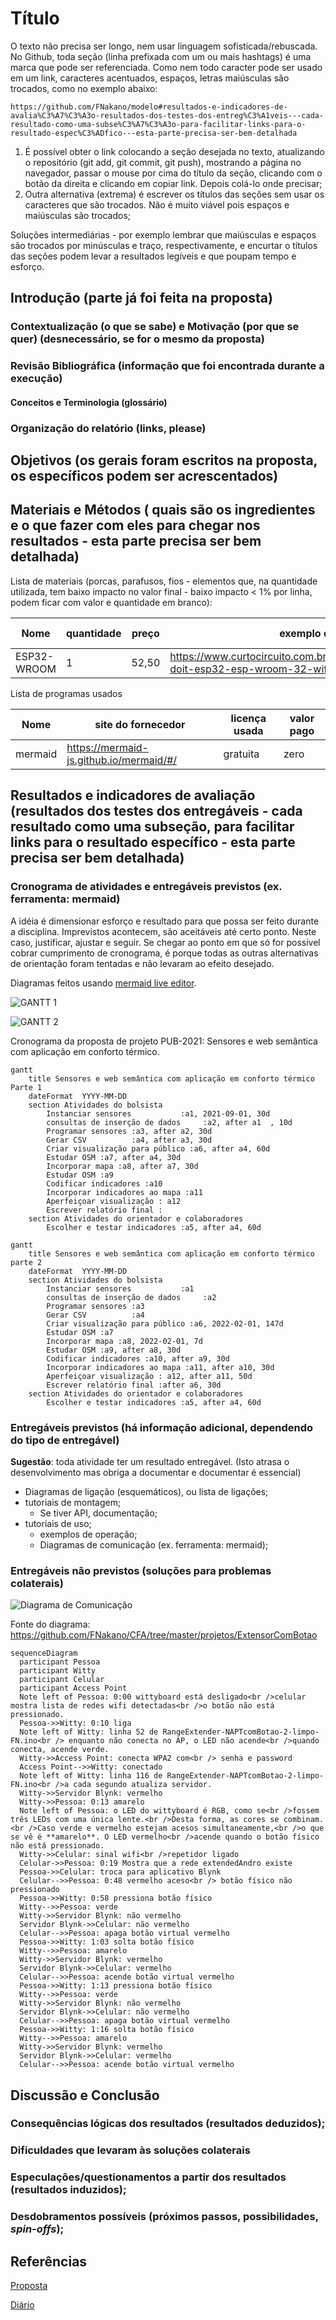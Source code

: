 # Título

O texto não precisa ser longo, nem usar linguagem sofisticada/rebuscada.
No Github, toda seção (linha prefixada com um ou mais hashtags) é uma marca que pode ser referenciada. Como nem todo caracter pode ser usado em um link, caracteres acentuados, espaços, letras maiúsculas são trocados, como no exemplo abaixo: 

```
https://github.com/FNakano/modelo#resultados-e-indicadores-de-avalia%C3%A7%C3%A3o-resultados-dos-testes-dos-entreg%C3%A1veis---cada-resultado-como-uma-subse%C3%A7%C3%A3o-para-facilitar-links-para-o-resultado-espec%C3%ADfico---esta-parte-precisa-ser-bem-detalhada
```

1. É possível obter o link colocando a seção desejada no texto, atualizando o repositório (git add, git commit, git push), mostrando a página no navegador, passar o mouse por cima do título da seção, clicando com o botão da direita e clicando em copiar link. Depois colá-lo onde precisar;
2. Outra alternativa (extrema) é escrever os títulos das seções sem usar os caracteres que são trocados. Não é muito viável pois espaços e maiúsculas são trocados;

Soluções intermediárias - por exemplo lembrar que maiúsculas e espaços são trocados por minúsculas e traço, respectivamente, e encurtar o títulos das seções podem levar a resultados legíveis e que poupam tempo e esforço.

## Introdução (parte já foi feita na proposta)
### Contextualização (o que se sabe) e Motivação (por que se quer)  (desnecessário, se for o mesmo da proposta)
### Revisão Bibliográfica (informação que foi encontrada durante a execução)
#### Conceitos e Terminologia (glossário)
### Organização do relatório (links, please)
## Objetivos (os gerais foram escritos na proposta, os específicos podem ser acrescentados)
## Materiais e Métodos ( quais são os ingredientes e o que fazer com eles para chegar nos resultados - esta parte precisa ser bem detalhada)

Lista de materiais (porcas, parafusos, fios - elementos que, na quantidade utilizada, tem baixo impacto no valor final - baixo impacto < 1% por linha, podem ficar com valor e quantidade em branco):

| Nome | quantidade | preço | exemplo de site ofertando | link para foto do componente utilizado |
| --- | --- | --- | --- | --- |
| ESP32-WROOM | 1 | 52,50 | https://www.curtocircuito.com.br/catalog/product/view/id/1006/s/placa-doit-esp32-esp-wroom-32-wifi-bluetooth/ | 20210708_102001.jpg |

Lista de programas usados

| Nome | site do fornecedor | licença usada | valor pago |
| --- | --- | --- | --- |
| mermaid | https://mermaid-js.github.io/mermaid/#/ | gratuita | zero |


## Resultados e indicadores de avaliação (resultados dos testes dos entregáveis - cada resultado como uma subseção, para facilitar links para o resultado específico - esta parte precisa ser bem detalhada)

### Cronograma de atividades e entregáveis previstos  (ex. ferramenta: mermaid)

A idéia é dimensionar esforço e resultado para que possa ser feito durante a disciplina. Imprevistos acontecem, são aceitáveis até certo ponto. Neste caso, justificar, ajustar e seguir. Se chegar ao ponto em que só for possível cobrar cumprimento de cronograma, é porque todas as outras alternativas de orientação foram tentadas e não levaram ao efeito desejado.

Diagramas feitos usando [mermaid live editor](https://mermaid-js.github.io/mermaid-live-editor).

![GANTT 1](mermaid-diagram-20210612222823.png)


![GANTT 2](mermaid-diagram-20210612223049.png)

Cronograma da proposta de projeto PUB-2021: Sensores e web semântica com aplicação em conforto térmico.

```
gantt
    title Sensores e web semântica com aplicação em conforto térmico Parte 1
    dateFormat  YYYY-MM-DD
    section Atividades do bolsista
        Instanciar sensores           :a1, 2021-09-01, 30d
        consultas de inserção de dados     :a2, after a1  , 10d
        Programar sensores :a3, after a2, 30d
        Gerar CSV          :a4, after a3, 30d
        Criar visualização para público :a6, after a4, 60d
        Estudar OSM :a7, after a4, 30d
        Incorporar mapa :a8, after a7, 30d
        Estudar OSM :a9
        Codificar indicadores :a10
        Incorporar indicadores ao mapa :a11
        Aperfeiçoar visualização : a12
        Escrever relatório final : 
    section Atividades do orientador e colaboradores
        Escolher e testar indicadores :a5, after a4, 60d

```


```
gantt
    title Sensores e web semântica com aplicação em conforto térmico parte 2
    dateFormat  YYYY-MM-DD
    section Atividades do bolsista
        Instanciar sensores           :a1
        consultas de inserção de dados     :a2
        Programar sensores :a3
        Gerar CSV          :a4
        Criar visualização para público :a6, 2022-02-01, 147d
        Estudar OSM :a7
        Incorporar mapa :a8, 2022-02-01, 7d
        Estudar OSM :a9, after a8, 30d
        Codificar indicadores :a10, after a9, 30d
        Incorporar indicadores ao mapa :a11, after a10, 30d
        Aperfeiçoar visualização : a12, after a11, 50d
        Escrever relatório final :after a6, 30d
    section Atividades do orientador e colaboradores
        Escolher e testar indicadores :a5, after a4, 60d

```


### Entregáveis previstos (há informação adicional, dependendo do tipo de entregável)

**Sugestão**: toda atividade ter um resultado entregável. (Isto atrasa o desenvolvimento mas obriga a documentar e documentar é essencial)

- Diagramas de ligação (esquemáticos), ou lista de ligações;
- tutoriais de montagem;
   - Se tiver API, documentação;
- tutoriais de uso;
   - exemplos de operação;
   - Diagramas de comunicação (ex. ferramenta: mermaid);

### Entregáveis não previstos (soluções para problemas colaterais)

![Diagrama de Comunicação](botao.svg)

Fonte do diagrama: https://github.com/FNakano/CFA/tree/master/projetos/ExtensorComBotao

```
sequenceDiagram
  participant Pessoa
  participant Witty
  participant Celular
  participant Access Point
  Note left of Pessoa: 0:00 wittyboard está desligado<br />celular mostra lista de redes wifi detectadas<br />o botão não está pressionado.
  Pessoa->>Witty: 0:10 liga
  Note left of Witty: linha 52 de RangeExtender-NAPTcomBotao-2-limpo-FN.ino<br /> enquanto não conecta no AP, o LED não acende<br />quando conecta, acende verde.
  Witty->>Access Point: conecta WPA2 com<br /> senha e password
  Access Point-->>Witty: conectado
  Note left of Witty: linha 116 de RangeExtender-NAPTcomBotao-2-limpo-FN.ino<br />a cada segundo atualiza servidor.
  Witty->>Servidor Blynk: vermelho
  Witty->>Pessoa: 0:13 amarelo
  Note left of Pessoa: o LED do wittyboard é RGB, como se<br />fossem três LEDs com uma única lente.<br />Desta forma, as cores se combinam.<br />Caso verde e vermelho estejam acesos simultaneamente,<br />o que se vê é **amarelo**. O LED vermelho<br />acende quando o botão físico não está pressionado. 
  Witty->>Celular: sinal wifi<br />repetidor ligado
  Celular->>Pessoa: 0:19 Mostra que a rede extendedAndro existe
  Pessoa->>Celular: troca para aplicativo Blynk
  Celular-->>Pessoa: 0:48 vermelho aceso<br /> botão físico não pressionado
  Pessoa->>Witty: 0:58 pressiona botão físico
  Witty-->>Pessoa: verde
  Witty->>Servidor Blynk: não vermelho
  Servidor Blynk->>Celular: não vermelho
  Celular-->>Pessoa: apaga botão virtual vermelho
  Pessoa->>Witty: 1:03 solta botão físico
  Witty-->>Pessoa: amarelo
  Witty->>Servidor Blynk: vermelho
  Servidor Blynk->>Celular: vermelho
  Celular-->>Pessoa: acende botão virtual vermelho
  Pessoa->>Witty: 1:13 pressiona botão físico
  Witty-->>Pessoa: verde
  Witty->>Servidor Blynk: não vermelho
  Servidor Blynk->>Celular: não vermelho
  Celular-->>Pessoa: apaga botão virtual vermelho
  Pessoa->>Witty: 1:16 solta botão físico
  Witty-->>Pessoa: amarelo
  Witty->>Servidor Blynk: vermelho
  Servidor Blynk->>Celular: vermelho
  Celular-->>Pessoa: acende botão virtual vermelho
```



## Discussão e Conclusão
### Consequências lógicas dos resultados (resultados deduzidos);
### Dificuldades que levaram às soluções colaterais
### Especulações/questionamentos a partir dos resultados (resultados induzidos);
### Desdobramentos possíveis (próximos passos, possibilidades, *spin-offs*);
## Referências

[Proposta](proposta.md)

[Diário](diario.md)


